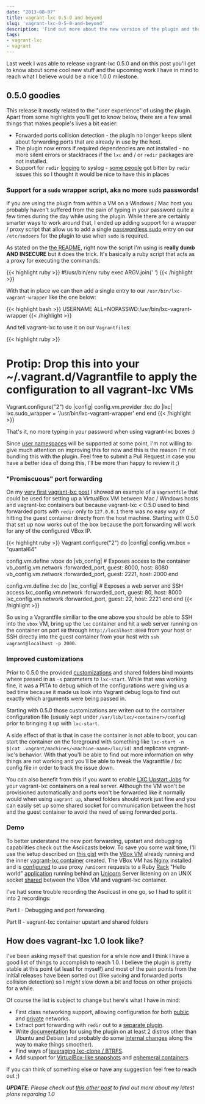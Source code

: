 ```yaml
---
date: "2013-08-07"
title: vagrant-lxc 0.5.0 and beyond
slug: 'vagrant-lxc-0-5-0-and-beyond'
description: 'Find out more about the new version of the plugin and the upcoming work I have planned for it'
tags:
- vagrant-lxc
- vagrant
---
```

Last week I was able to release vagrant-lxc 0.5.0 and on this post you'll get to
know about some cool new stuff and the upcoming work I have in mind to reach what
I believe would be a nice 1.0.0 milestone.


## 0.5.0 goodies

This release it mostly related to the "user experience" of using the plugin. Apart
from some highlights you'll get to know below, there are a few small things that
makes people's lives a bit easier:

* Forwarded ports collision detection - the plugin no longer keeps silent about
  forwarding ports that are already in use by the host.
* The plugin now errors if required dependencies are not installed - no more
  silent errors or stacktraces if the `lxc` and / or `redir` packages are not installed.
* Support for `redir` [logging](https://github.com/fgrehm/vagrant-lxc/wiki/Troubleshooting)
  to syslog - [some people](https://github.com/fgrehm/vagrant-lxc/issues/51#issuecomment-19782247)
  got bitten by `redir` issues this so I thought it would be nice to have this
  in places

### Support for a `sudo` wrapper script, aka no more `sudo` passwords!

If you are using the plugin from within a VM on a Windows / Mac host you probably
haven't suffered from the pain of typing in your password quite a few times during the day while using
the plugin. While there are certainly smarter ways to work around that, I ended
up adding support for a wrapper / proxy script that allow us to add a single [passwordless sudo](http://askubuntu.com/a/159009)
entry on our `/etc/sudoers` for the plugin to use when `sudo` is required.

As stated on the [the README](https://github.com/fgrehm/vagrant-lxc#avoiding-sudo-passwords),
right now the script I'm using is **really dumb AND INSECURE** but it does the
trick. It's basically a ruby script that acts as a proxy for executing the commands:

{{< highlight ruby >}}
#!/usr/bin/env ruby
exec ARGV.join(' ')
{{< /highlight >}}

With that in place we can then add a single entry to our `/usr/bin/lxc-vagrant-wrapper`
like the one below:

{{< highlight bash >}}
USERNAME ALL=NOPASSWD:/usr/bin/lxc-vagrant-wrapper
{{< /highlight >}}

And tell vagrant-lxc to use it on our `Vagrantfile`s:

{{< highlight ruby >}}
# Protip: Drop this into your ~/.vagrant.d/Vagrantfile to apply the configuration to all vagrant-lxc VMs
Vagrant.configure("2") do |config|
  config.vm.provider :lxc do |lxc|
    lxc.sudo_wrapper = '/usr/bin/lxc-vagrant-wrapper'
  end
end
{{< /highlight >}}

That's it, no more typing in your password when using vagrant-lxc boxes :)

Since [user namespaces](https://wiki.ubuntu.com/UserNamespace) will be
supported at some point, I'm not willing to give much attention on improving
this for now and this is the reason I'm not bundling this with the plugin. Feel
free to submit a Pull Request in case you have a better idea of doing this,
I'll be more than happy to review it ;)

### "Promiscuous" port forwarding

On my [very first vagrant-lxc post](/blog/2013/04/28/lxc-provider-for-vagrant#usage_on_os_x__windows)
I showed an example of a `Vagrantfile` that could be used for setting up a VirtualBox
VM between Mac / Windows hosts and vagrant-lxc containers but because vagrant-lxc < 0.5.0
used to bind forwarded ports with `redir` only to `127.0.0.1` there was no easy way of
hitting the guest container directy from the host machine. Starting with 0.5.0 that set
up now works out of the box because the port forwarding will work for any of the
configured VBox IP.

{{< highlight ruby >}}
Vagrant.configure("2") do |config|
  config.vm.box = "quantal64"

  config.vm.define :vbox do |vb_config|
    # Exposes access to the container
    vb_config.vm.network :forwarded_port, guest: 8000, host: 8080
    vb_config.vm.network :forwarded_port, guest: 2221, host: 2000
  end

  config.vm.define :lxc do |lxc_config|
    # Exposes a web server and SSH access
    lxc_config.vm.network :forwarded_port, guest: 80, host: 8000
    lxc_config.vm.network :forwarded_port, guest: 22, host: 2221
  end
end
{{< /highlight >}}

So using a Vagrantfile similiar to the one above you should be able to SSH into
the `vbox` VM, bring up the `lxc` container and hit a web server running on the
container on port `80` through `http://localhost:8080` from your host or SSH
directly into the guest container from your host with `ssh vagrant@localhost -p 2000`.

### Improved customizations

Prior to 0.5.0 the provided [customizations](https://github.com/fgrehm/vagrant-lxc#advanced-configuration)
and shared folders bind mounts where passed in as `-s` parameters to `lxc-start`.
While that was working fine, it was a PITA to debug which of the configurations
were giving us a bad time because it made us look into Vagrant debug logs to find
out exactly which arguments were being passed in.

Starting with 0.5.0 those customizations are writen out to the container configuration
file (usualy kept under `/var/lib/lxc/<container>/config`) prior to bringing
it up with `lxc-start`.

A side effect of that is that in case the container is not able to boot, you can
start the container on the foreground with something like `lxc-start -n $(cat .vagrant/machines/<machine-name>/lxc/id)`
and replicate vagrant-lxc's behavior. With that you'll be able to find out more
information on why things are not working and you'll be able to tweak the Vagrantfile
/ lxc config file in order to track the issue down.

You can also benefit from this if you want to enable [LXC Upstart Jobs](https://help.ubuntu.com/lts/serverguide/lxc.html#lxc-upstart)
for your vagrant-lxc containers on a real server. Although the VM won't be provisioned
automatically and ports won't be forwarded like it normally would when using `vagrant up`,
shared folders should work just fine and you can easily set up some shared socket
for communication between the host and the guest container to avoid the need of using
forwarded ports.

### Demo

To better understand the new port forwarding, upstart and debugging capabilities
check out the Asciicasts below. To save you some wait time, I'll use the setup
described on [this gist](https://gist.github.com/fgrehm/8084ac5442e9cb2b93fc)
with the [VBox VM](https://gist.github.com/fgrehm/8084ac5442e9cb2b93fc#file-02-vagrantfile-rb-L5-L19)
already running and the inner [vagrant-lxc container](https://gist.github.com/fgrehm/8084ac5442e9cb2b93fc#file-02-vagrantfile-rb-L21-L36)
created. The VBox VM has [Nginx](http://wiki.nginx.org/Main)
installed and is [configured](https://gist.github.com/fgrehm/8084ac5442e9cb2b93fc#file-03-provision-vbox-sh-L11-L29)
to use proxy `/unicorn` requests to a Ruby [Rack](http://rack.github.io/)
"Hello world" [application](https://gist.github.com/fgrehm/8084ac5442e9cb2b93fc#file-04-provision-lxc-sh-L33-L37)
running behind an [Unicorn](https://github.com/defunkt/unicorn) Server
listening on an UNIX socket [shared](https://gist.github.com/fgrehm/8084ac5442e9cb2b93fc#file-02-vagrantfile-rb-L29)
between the VBox VM and vagrant-lxc container.

I've had some trouble recording the Asciicast in one go, so I had to split it
into 2 recordings:

<div class="asciicast-container">
  <script type="text/javascript" src="http://asciinema.org/a/4580.js" id="asciicast-4580" async></script>
  <p>
    Part I - Debugging and port forwarding
  </p>
</div>

<div class="asciicast-container">
  <script type="text/javascript" src="http://asciinema.org/a/4581.js" id="asciicast-4581" async></script>
  <p>
    Part II - vagrant-lxc container upstart and shared folders
  </p>
</div>

## How does vagrant-lxc 1.0 look like?

I've been asking myself that question for a while now and I think I have a good
list of things to accomplish to reach 1.0. I believe the plugin is pretty stable
at this point (at least for myself) and most of the pain points from the initial
releases have been sorted out (like `sudo`ing and forwarded ports collision detection)
so I _might_ slow down a bit and focus on other projects for a while.

Of course the list is subject to change but here's what I have in mind:

<ul>
  <li>
    First class networking support, allowing configuration for both
    <a href="https://github.com/fgrehm/vagrant-lxc/issues/119">public</a> and
    <a href="https://github.com/fgrehm/vagrant-lxc/issues/120">private</a> networks.
  </li>
  <li>
    Extract port forwarding with <code>redir</code> out to a
    <a href="https://github.com/fgrehm/vagrant-lxc/issues/101">separate plugin</a>.
  </li>
  <li>
    Write <a href="https://github.com/fgrehm/vagrant-lxc/issues?direction=desc&amp;labels=documentation&amp;page=1&amp;sort=updated">documentation</a>
    for using the plugin on at least 2 distros other than Ubuntu and Debian (and
    probably do some <a href="https://github.com/fgrehm/vagrant-lxc/issues/117#issuecomment-21866996">internal changes</a>
    along the way to make things smoother).
  </li>
  <li>
    Find ways of <a href="https://github.com/fgrehm/vagrant-lxc/issues/99">leveraging lxc-clone / BTRFS</a>.
  </li>
  <li>
    Add support for <a href="https://github.com/fgrehm/vagrant-lxc/issues/32">VirtualBox-like snapshots</a>
    and <a href="https://github.com/fgrehm/vagrant-lxc/issues/33">ephemeral containers</a>.
  </li>
</ul>

If you can think of something else or have any suggestion feel free to reach out ;)


_**UPDATE**: Please check out [this other post](/blog/2013/12/12/so-i-released-a-lot-of-vagrant-plugins-now-what-s-next)
to find out more about my latest plans regarding 1.0_
